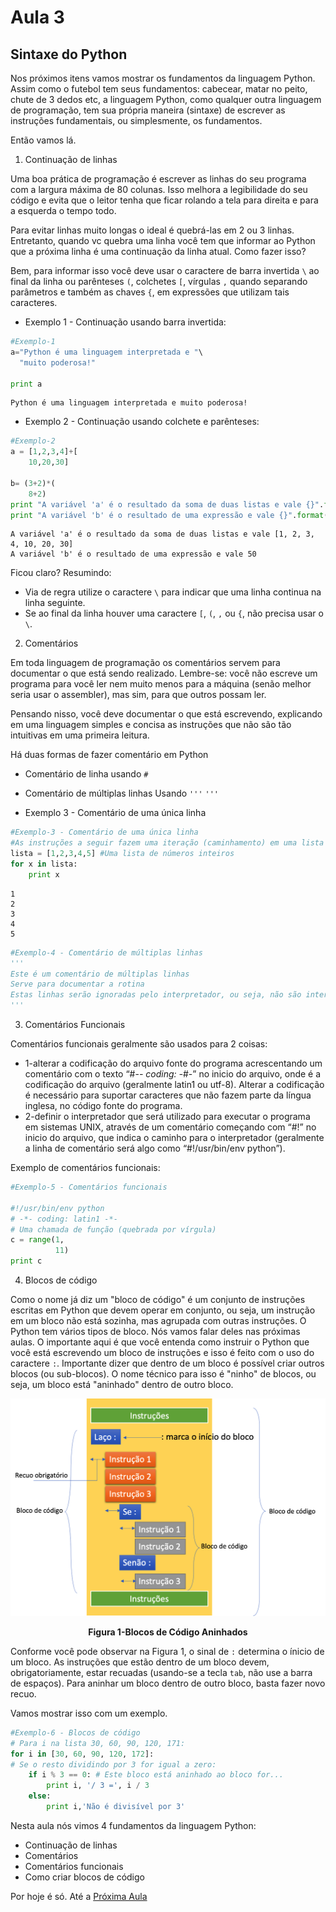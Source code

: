 # Aula 3

## Sintaxe do Python

Nos próximos itens vamos mostrar os fundamentos da linguagem Python. Assim como o futebol tem seus fundamentos: cabecear, matar no peito, chute de 3 dedos etc, a linguagem Python, como qualquer outra linguagem de programação, tem sua própria maneira (sintaxe) de escrever as instruções fundamentais, ou simplesmente, os fundamentos.

Então vamos lá.

1. Continuação de linhas

Uma boa prática de programação é escrever as linhas do seu programa com a largura máxima de 80 colunas. Isso melhora a legibilidade do seu código e evita que o leitor tenha que ficar rolando a tela para direita e para a esquerda o tempo todo. 

Para evitar linhas muito longas o ideal é quebrá-las em 2 ou 3 linhas. Entretanto, quando vc quebra uma linha você tem que informar ao Python que a próxima linha é uma continuação da linha atual. Como fazer isso? 

Bem, para informar isso você deve usar o caractere de barra invertida `\` ao final da linha ou parênteses `(`, colchetes `[`, vírgulas `,` quando separando parâmetros e também as chaves `{`, em expressões que utilizam tais caracteres.

- Exemplo 1 - Continuação usando barra invertida:

```python 
#Exemplo-1
a="Python é uma linguagem interpretada e "\
  "muito poderosa!"
   
print a    

```

```
Python é uma linguagem interpretada e muito poderosa!
```

- Exemplo 2 - Continuação usando colchete e parênteses:

```python 
#Exemplo-2
a = [1,2,3,4]+[
    10,20,30]

b= (3+2)*(
    8+2)
print "A variável 'a' é o resultado da soma de duas listas e vale {}".format(a)
print "A variável 'b' é o resultado de uma expressão e vale {}".format(b)
```

```
A variável 'a' é o resultado da soma de duas listas e vale [1, 2, 3, 4, 10, 20, 30]
A variável 'b' é o resultado de uma expressão e vale 50
```
Ficou claro? 
Resumindo: 
 - Via de regra utilize o caractere `\` para indicar que uma linha continua na linha seguinte.
 - Se ao final da linha houver uma caractere `[`, `(`, `,` ou  `{`, não precisa usar o `\`.

2. Comentários

Em toda linguagem de programação os comentários servem para documentar o que está sendo realizado. Lembre-se: você não escreve um programa para você ler nem muito menos para a máquina (senão melhor seria usar o assembler), mas sim, para que outros possam ler.

Pensando nisso, você deve documentar o que está escrevendo, explicando em uma linguagem simples e concisa as instruções que não são tão intuitivas em uma primeira leitura.

Há duas formas de fazer comentário em Python

- Comentário de linha usando `#`

- Comentário de múltiplas linhas Usando `'''`   `'''`

- Exemplo 3 - Comentário de uma única linha

```python 
#Exemplo-3 - Comentário de uma única linha
#As instruções a seguir fazem uma iteração (caminhamento) em uma lista
lista = [1,2,3,4,5] #Uma lista de números inteiros
for x in lista:
    print x
```

```
1
2
3
4
5
```

```python
#Exemplo-4 - Comentário de múltiplas linhas
'''
Este é um comentário de múltiplas linhas
Serve para documentar a rotina
Estas linhas serão ignoradas pelo interpretador, ou seja, não são interpretadas pela máquina
'''

```

3. Comentários Funcionais

Comentários funcionais geralmente são usados para 2 coisas:
-  1-alterar a codificação do arquivo fonte do programa acrescentando um comentário
com o texto “#-*- coding: <encoding> -*#-” no inicio do arquivo, onde <encoding> é a codificação do arquivo (geralmente latin1 ou utf-8). Alterar a codificação é necessário para suportar caracteres que não fazem parte da língua inglesa, no código fonte do programa.
- 2-definir o interpretador que será utilizado para executar o programa em sistemas UNIX, através de um comentário começando com “#!” no inicio do arquivo, que indica o caminho para o interpretador (geralmente a linha de comentário será algo como “#!/usr/bin/env python”).

Exemplo de comentários funcionais:

```python
#Exemplo-5 - Comentários funcionais

#!/usr/bin/env python 
# -*- coding: latin1 -*-
# Uma chamada de função (quebrada por vírgula)
c = range(1, 
          11)
print c
```

4. Blocos de código

Como o nome já diz um "bloco de código" é um conjunto de instruções escritas em Python que devem operar em conjunto, ou seja, um instrução em um bloco não está sozinha, mas agrupada com outras instruções. O Python tem vários tipos de bloco. Nós vamos falar deles nas próximas aulas. O importante aqui é que você entenda como instruir o Python que você está escrevendo um bloco de instruções e isso é feito com o uso do caractere `:`.
Importante dizer que dentro de um bloco é possível criar outros blocos (ou sub-blocos). O nome técnico para isso é "ninho" de blocos, ou seja, um bloco está "aninhado" dentro de outro bloco.

<p align="center">
  <img src="imagens/Bloco_Codigo.png" alt="Blocos de Código">
</p>
<p align="center">
   <strong>Figura 1-Blocos de Código Aninhados</strong> 
</p>

Conforme você pode observar na Figura 1, o sinal de `:` determina o ínicio de um bloco. As instruções que estão dentro de um bloco devem, obrigatoriamente, estar recuadas (usando-se a tecla `tab`, não use a barra de espaços).
Para aninhar um bloco dentro de outro bloco, basta fazer novo recuo. 

Vamos mostrar isso com um exemplo.

```python
#Exemplo-6 - Blocos de código
# Para i na lista 30, 60, 90, 120, 171:
for i in [30, 60, 90, 120, 172]:
# Se o resto dividindo por 3 for igual a zero:
    if i % 3 == 0: # Este bloco está aninhado ao bloco for...
        print i, '/ 3 =', i / 3
    else:
        print i,'Não é divisível por 3'
```
Nesta aula nós vimos 4 fundamentos da linguagem Python:
- Continuação de linhas 
- Comentários
- Comentários funcionais
- Como criar blocos de código

Por hoje é só. Até a [Próxima Aula](Aula4.md)